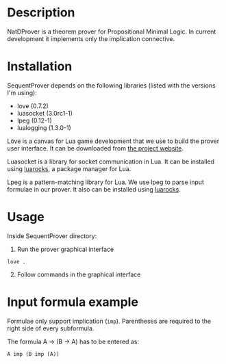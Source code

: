 Description
===========

NatDProver is a theorem prover for Propositional Minimal Logic. In current development it implements only the implication connective. 

Installation
============

SequentProver depends on the following libraries (listed with the versions I'm using):

* love (0.7.2)
* luasocket (3.0rc1-1)
* lpeg (0.12-1)
* lualogging (1.3.0-1)

Löve is a canvas for Lua game development that we use to build the prover user interface. It can be downloaded from [the project website](https://love2d.org/).

Luasocket is a library for socket communication in Lua. It can be installed using [luarocks](http://luarocks.org/), a package manager for Lua.

Lpeg is a pattern-matching library for Lua. We use lpeg to parse input formulae in our prover. It also can be installed using [luarocks](http://luarocks.org/).

Usage
=====

Inside SequentProver directory:

1. Run the prover graphical interface

`love .`

2. Follow commands in the graphical interface

Input formula example
=====================

Formulae only support implication (`imp`). Parentheses are required to the right side of every subformula. 

The formula A &rarr; (B &rarr; A) has to be entered as:

`A imp (B imp (A))`
